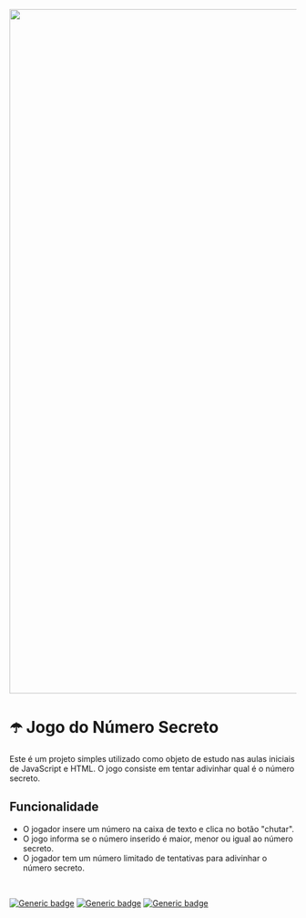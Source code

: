 <p align="center">
  <img src="https://github.com/jessiferreira/minhas-musicas/assets/121064773/0ea10a97-f3d3-4b83-b5b7-a784cc3d0d3e" alt="imagem-alura" width="1200px">
</p>

# ☂️ Jogo do Número Secreto

Este é um projeto simples utilizado como objeto de estudo nas aulas iniciais de JavaScript e HTML. O jogo consiste em tentar adivinhar qual é o número secreto.

## Funcionalidade
* O jogador insere um número na caixa de texto e clica no botão "chutar".
* O jogo informa se o número inserido é maior, menor ou igual ao número secreto.
* O jogador tem um número limitado de tentativas para adivinhar o número secreto.

<br>

[![Generic badge](https://img.shields.io/badge/LINGUAGEM-JavaScript-c125ff.svg)](https://shields.io/)&nbsp;[![Generic badge](https://img.shields.io/badge/IDE-VSCode-c125ff.svg)](https://shields.io/)&nbsp;[![Generic badge](https://img.shields.io/badge/STATUS-Concluído-c125ff.svg)](https://shields.io/)






